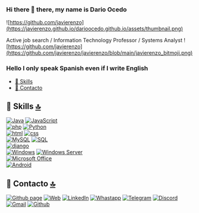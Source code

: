 ### Hi there 👋 there, my name is Dario Ocedo
![https://github.com/javierenzo](https://javierenzo.github.io/darioocedo.github.io/assets/thumbnail.png)

Active job search / Information Technology Professor / Systems Analyst
![https://github.com/javierenzo](https://github.com/javierenzo/javierenzo/blob/main/javierenzo_bitmoji.png)

### Hello I only speak Spanish even if I write English
<!--
**javierenzo/javierenzo** is a ✨ _special_ ✨ repository because its `README.md` (this file) appears on your GitHub profile.

Here are some ideas to get you started:

- 🔭 I’m currently working on ...
- 🌱 I’m currently learning ...
- 👯 I’m looking to collaborate on ...
- 🤔 I’m looking for help with ...
- 💬 Ask me about ...
- 📫 How to reach me: ...
- 😄 Pronouns: ...
- ⚡ Fun fact: ...
-->
- [🚀 Skills](#-skills-)
- [📱 Contacto](#-contacto-)

## 🚀 Skills [🔝](#Welcome-readmemd-profile)
[![Java](https://img.shields.io/badge/Java-007396?style=for-the-badge&logo=java&logoColor=white&labelColor=101010)]()
[![JavaScript](https://img.shields.io/badge/JavaScript-F7DF1E?style=for-the-badge&logo=javascript&logoColor=white&labelColor=101010)]()
</br>
[![php](https://img.shields.io/badge/php-4479A1?style=for-the-badge&logo=php&logoColor=white&labelColor=101010)]()
[![Python](https://img.shields.io/badge/Python-4479A1?style=for-the-badge&logo=Python&logoColor=white&labelColor=101010)]()
</br>
[![html](https://img.shields.io/badge/HTML-4479A1?style=for-the-badge&logo=HTML&logoColor=white&labelColor=101010)]()
[![css](https://img.shields.io/badge/CSS-4479A1?style=for-the-badge&logo=CSS&logoColor=white&labelColor=101010)]()
</br>
[![MySQL](https://img.shields.io/badge/MySQL-4479A1?style=for-the-badge&logo=mysql&logoColor=white&labelColor=101010)]()
[![SQL](https://img.shields.io/badge/sql-4479A1?style=for-the-badge&logo=sql&logoColor=white&labelColor=101010)]()
</br>
[![django](https://img.shields.io/badge/Django-092E20?style=for-the-badge&logo=django&logoColor=white)]()
</br>
[![Windows](https://img.shields.io/badge/Windows-D83B01?style=for-the-badge&logo=windows&logoColor=white)]()
[![Windows Server](https://img.shields.io/badge/Windows_server-4479A1?style=for-the-badge&logo=windows_server&logoColor=white)]()
</br>
[![Microsoft Office](https://img.shields.io/badge/Microsoft_Office-D83B01?style=for-the-badge&logo=microsoft-office&logoColor=white)]()
</br>
[![Android](https://img.shields.io/badge/Android-3DDC84?style=for-the-badge&logo=android&logoColor=white&labelColor=101010)]()
</br>

## 📱 Contacto [🔝](#welcome-readmemd-profile)
[![Github page](https://img.shields.io/badge/My_github_page-14a1f0?style=for-the-badge&logo=github&logoColor=white&labelColor=101010)](https://javierenzo.github.io/darioocedo.github.io/)
[![Web](https://img.shields.io/badge/web-14a1f0?style=for-the-badge&logo=web&logoColor=white&labelColor=101010)](https://javierenzo.github.io/portafoliodarioocedo.web.app/)
[![LinkedIn](https://img.shields.io/badge/LinkedIn-4479A1?style=for-the-badge&logo=linkedin&logoColor=white&labelColor=101010)](https://www.linkedin.com/in/javierenzo/)
[![Whastapp](https://img.shields.io/badge/Whatsapp-3DDC84?style=for-the-badge&logo=whatsapp&logoColor=white&labelColor=101010)](https://wa.me/5491164766821)
[![Telegram](https://img.shields.io/badge/Telegram-4479A1?style=for-the-badge&logo=telegram&logoColor=white&labelColor=101010)](http://t.me/javierenzo)
[![Discord](https://img.shields.io/badge/Discord-4479A1?style=for-the-badge&logo=discord&logoColor=white&labelColor=101010)](https://discordapp.com/users/705217286381764638)
[![Gmail](https://img.shields.io/badge/dario.ocedo@gmail.com-my_personal_email-D14836?style=for-the-badge&logo=gmail&logoColor=white&labelColor=101010)](mailto:dario.ocedo@gmail.com)
[![Github](https://img.shields.io/badge/github-14a1f0?style=for-the-badge&logo=github&logoColor=white&labelColor=101010)](https://github.com/javierenzo)

